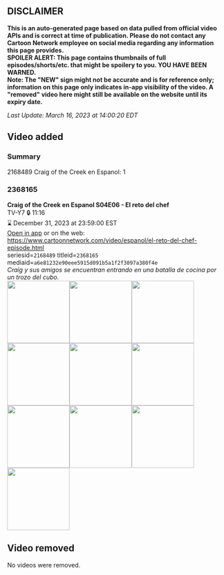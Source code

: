 ## DISCLAIMER
**This is an auto-generated page based on data pulled from official video APIs and is correct at time of publication. Please do not contact any Cartoon Network employee on social media regarding any information this page provides.**  
**SPOILER ALERT: This page contains thumbnails of full episodes/shorts/etc. that might be spoilery to you. YOU HAVE BEEN WARNED.**  
**Note: The "NEW" sign might not be accurate and is for reference only; information on this page only indicates in-app visibility of the video. A "removed" video here might still be available on the website until its expiry date.**  

_Last Update: March 16, 2023 at 14:00:20 EDT_
## Video added
### Summary
2168489 Craig of the Creek en Espanol: 1  
### 2368165
**Craig of the Creek en Espanol S04E06 - El reto del chef**  
TV-Y7 🔒 11:16  
⌛ December 31, 2023 at 23:59:00 EST  
[Open in app](https://cnvideo.sercomkc.org/redirector.html?type=cnapp&seriesid=100000000001179492&titleid=2368165&mediaid=a6e81232e90eee5915d091b5a1f2f3097a380f4e) or on the web: https://www.cartoonnetwork.com/video/espanol/el-reto-del-chef-episode.html  
seriesid=`2168489` titleid=`2368165` mediaid=`a6e81232e90eee5915d091b5a1f2f3097a380f4e`  
_Craig y sus amigos se encuentran entrando en una batalla de cocina por un trozo del cubo._  
<a href="https://s3.amazonaws.com/cartoonorchestrator/2368165_001_1280x720.jpg"><img src="https://s3.amazonaws.com/cartoonorchestrator/2368165_001_640x360.jpg" height="144px" /></a><a href="https://s3.amazonaws.com/cartoonorchestrator/2368165_002_1280x720.jpg"><img src="https://s3.amazonaws.com/cartoonorchestrator/2368165_002_640x360.jpg" height="144px" /></a><a href="https://s3.amazonaws.com/cartoonorchestrator/2368165_003_1280x720.jpg"><img src="https://s3.amazonaws.com/cartoonorchestrator/2368165_003_640x360.jpg" height="144px" /></a><a href="https://s3.amazonaws.com/cartoonorchestrator/2368165_004_1280x720.jpg"><img src="https://s3.amazonaws.com/cartoonorchestrator/2368165_004_640x360.jpg" height="144px" /></a><a href="https://s3.amazonaws.com/cartoonorchestrator/2368165_005_1280x720.jpg"><img src="https://s3.amazonaws.com/cartoonorchestrator/2368165_005_640x360.jpg" height="144px" /></a><a href="https://s3.amazonaws.com/cartoonorchestrator/2368165_006_1280x720.jpg"><img src="https://s3.amazonaws.com/cartoonorchestrator/2368165_006_640x360.jpg" height="144px" /></a><a href="https://s3.amazonaws.com/cartoonorchestrator/2368165_007_1280x720.jpg"><img src="https://s3.amazonaws.com/cartoonorchestrator/2368165_007_640x360.jpg" height="144px" /></a><a href="https://s3.amazonaws.com/cartoonorchestrator/2368165_008_1280x720.jpg"><img src="https://s3.amazonaws.com/cartoonorchestrator/2368165_008_640x360.jpg" height="144px" /></a><a href="https://s3.amazonaws.com/cartoonorchestrator/2368165_009_1280x720.jpg"><img src="https://s3.amazonaws.com/cartoonorchestrator/2368165_009_640x360.jpg" height="144px" /></a><a href="https://s3.amazonaws.com/cartoonorchestrator/2368165_010_1280x720.jpg"><img src="https://s3.amazonaws.com/cartoonorchestrator/2368165_010_640x360.jpg" height="144px" /></a>
## Video removed
No videos were removed.  
